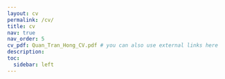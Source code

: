 ```yaml
---
layout: cv
permalink: /cv/
title: cv
nav: true
nav_order: 5
cv_pdf: Quan_Tran_Hong_CV.pdf # you can also use external links here
description:
toc:
  sidebar: left
---
```


